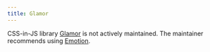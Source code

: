 ```yaml
---
title: Glamor
---
```


CSS-in-JS library [Glamor](https://github.com/threepointone/glamor) is not actively maintained. The maintainer recommends using [Emotion](/docs/how-to/styling/emotion/).
